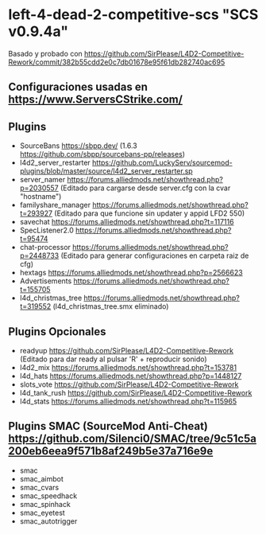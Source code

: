 # left-4-dead-2-competitive-scs "SCS v0.9.4a"
Basado y probado con https://github.com/SirPlease/L4D2-Competitive-Rework/commit/382b55cdd2e0c7db01678e95f61db282740ac695
## Configuraciones usadas en https://www.ServersCStrike.com/
## Plugins
- SourceBans https://sbpp.dev/ (1.6.3 https://github.com/sbpp/sourcebans-pp/releases)
- l4d2_server_restarter https://github.com/LuckyServ/sourcemod-plugins/blob/master/source/l4d2_server_restarter.sp
- server_namer https://forums.alliedmods.net/showthread.php?p=2030557 (Editado para cargarse desde server.cfg con la cvar "hostname")
- familyshare_manager https://forums.alliedmods.net/showthread.php?t=293927 (Editado para que funcione sin updater y appid LFD2 550)
- savechat https://forums.alliedmods.net/showthread.php?t=117116
- SpecListener2.0 https://forums.alliedmods.net/showthread.php?t=95474
- chat-processor https://forums.alliedmods.net/showthread.php?p=2448733 (Editado para generar configuraciones en carpeta raiz de cfg)
- hextags https://forums.alliedmods.net/showthread.php?p=2566623
- Advertisements https://forums.alliedmods.net/showthread.php?t=155705
- l4d_christmas_tree https://forums.alliedmods.net/showthread.php?t=319552 (l4d_christmas_tree.smx eliminado)
## Plugins Opcionales
- readyup https://github.com/SirPlease/L4D2-Competitive-Rework (Editado para dar ready al pulsar 'R' + reproducir sonido)
- l4d2_mix https://forums.alliedmods.net/showthread.php?t=153781
- l4d_hats https://forums.alliedmods.net/showthread.php?p=1448127
- slots_vote https://github.com/SirPlease/L4D2-Competitive-Rework
- l4d_tank_rush https://github.com/SirPlease/L4D2-Competitive-Rework
- l4d_stats https://forums.alliedmods.net/showthread.php?t=115965
## Plugins SMAC (SourceMod Anti-Cheat) https://github.com/Silenci0/SMAC/tree/9c51c5a200eb6eea9f571b8af249b5e37a716e9e
- smac
- smac_aimbot
- smac_cvars
- smac_speedhack
- smac_spinhack
- smac_eyetest
- smac_autotrigger
